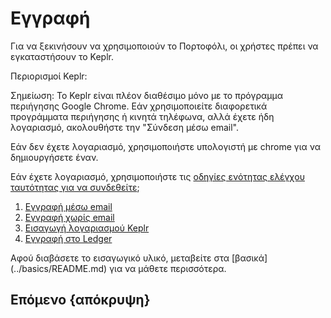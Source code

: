 <!--
σειρά: αλήθεια
μητρική εταιρεία:
   παραγγελία: 4
-->

# Εγγραφή

Για να ξεκινήσουν να χρησιμοποιούν το Πορτοφόλι, οι χρήστες πρέπει να εγκαταστήσουν το Keplr.

Περιορισμοί Keplr:

Σημείωση: Το Keplr είναι πλέον διαθέσιμο μόνο με το πρόγραμμα περιήγησης Google Chrome. Εάν χρησιμοποιείτε διαφορετικά προγράμματα περιήγησης ή κινητά τηλέφωνα, αλλά έχετε ήδη λογαριασμό, ακολουθήστε την "Σύνδεση μέσω email".

Εάν δεν έχετε λογαριασμό, χρησιμοποιήστε υπολογιστή με chrome για να δημιουργήσετε έναν.

Εάν έχετε λογαριασμό, χρησιμοποιήστε τις [οδηγίες ενότητας ελέγχου ταυτότητας για να συνδεθείτε](../auth.md);

1. [Εγγραφή μέσω email](./email.md)
2. [Εγγραφή χωρίς email](./noMail.md)
3. [Εισαγωγή λογαριασμού Keplr](./importKeplr.md)
4. [Εγγραφή στο Ledger](./ledger.md)

Αφού διαβάσετε το εισαγωγικό υλικό, μεταβείτε στα [βασικά] (../basics/README.md) για να μάθετε περισσότερα.

## Επόμενο {απόκρυψη}

